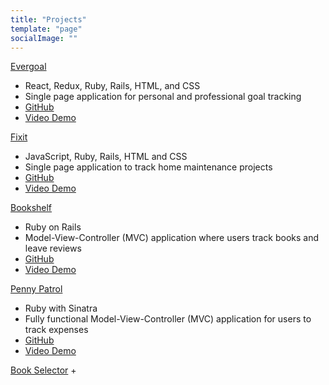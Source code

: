 ```yaml
---
title: "Projects"
template: "page"
socialImage: ""
---
```


[Evergoal](https://my-evergoal.herokuapp.com/)
+ React, Redux, Ruby, Rails, HTML, and CSS
+ Single page application for personal and professional goal tracking
+ [GitHub](https://github.com/AnnaWijetunga/evergoal-frontend)
+ [Video Demo](https://vimeo.com/407732985)


[Fixit]()
+ JavaScript, Ruby, Rails, HTML and CSS
+ Single page application to track home maintenance projects
+ [GitHub](https://github.com/AnnaWijetunga/fixit)
+ [Video Demo](https://vimeo.com/397505644)


[Bookshelf](https://the-bookshelf-app.herokuapp.com/)
+ Ruby on Rails
+ Model-View-Controller (MVC) application where users track books and leave reviews
+ [GitHub](https://github.com/AnnaWijetunga/bookshelf)
+ [Video Demo](https://vimeo.com/390829692)


[Penny Patrol]()
+ Ruby with Sinatra
+ Fully functional Model-View-Controller (MVC) application for users to track expenses
+ [GitHub](https://github.com/AnnaWijetunga/budget)
+ [Video Demo](https://vimeo.com/386285568)


[Book Selector]()
+ 